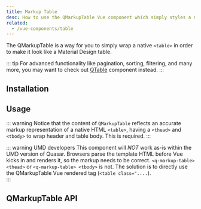 ```yaml
---
title: Markup Table
desc: How to use the QMarkupTable Vue component which simply styles a native table.
related:
  - /vue-components/table
---
```


The QMarkupTable is a way for you to simply wrap a native `<table>` in order to make it look like a Material Design table.

::: tip
For advanced functionality like pagination, sorting, filtering, and many more, you may want to check out [QTable](/vue-components/table) component instead.
:::

## Installation
<doc-installation components="QMarkupTable" />

## Usage

::: warning
Notice that the content of `QMarkupTable` reflects an accurate markup representation of a native HTML `<table>`, having a `<thead>` and `<tbody>` to wrap header and table body. This is required.
:::

::: warning UMD developers
This component will *NOT* work as-is within the UMD version of Quasar. Browsers parse the template HTML before Vue kicks in and renders it, so the markup needs to be correct. `<q-markup-table> <thead>` or `<q-markup-table> <tbody>` is not. The solution is to directly use the QMarkupTable Vue rendered tag (`<table class="....`).  
:::

<doc-example title="Basic" file="QMarkupTable/Basic" no-edit />

<doc-example title="Separators" file="QMarkupTable/Separators" no-edit />

<doc-example title="Dark" file="QMarkupTable/Dark" no-edit />

<doc-example title="Customization" file="QMarkupTable/Customization" no-edit />

## QMarkupTable API
<doc-api file="QMarkupTable" />
